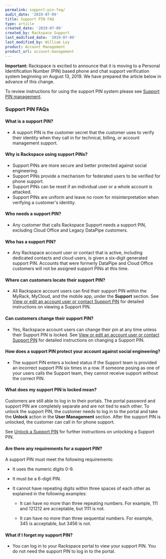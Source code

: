 ```yaml
---
permalink: support-pin-faq/
audit_date: '2019-07-09'
title: Support PIN FAQ
type: article
created_date: '2019-07-09'
created_by: Rackspace Support
last_modified_date: '2019-07-09'
last_modified_by: William Loy
product: Account Management
product_url: account-management
---
```


**Important:** Rackspace is excited to announce that it is moving to a Personal Identification Number (PIN) based phone and chat support verification system beginning on August 13, 2019. We have prepared the article below in advance of this change.

To review instructions for using the support PIN system please see [Support PIN management](/how-to/support-pin-management).


### Support PIN FAQs

#### What is a support PIN?

- A support PIN is the customer secret that the customer uses to verify their identity when they call in for technical, billing, or account management support.

#### Why is Rackspace using support PINs?

- Support PINs are more secure and better protected against social engineering.
- Support PINs provide a mechanism for federated users to be verified for phone support.
- Support PINs can be reset if an individual user or a whole account is attacked.
- Support PINs are uniform and leave no room for misinterpretation when verifying a customer's identity.

#### Who needs a support PIN?

- Any customer that calls Rackspace Support needs a support PIN, excluding Cloud Office and Legacy DataPipe customers.

#### Who has a support PIN?

- Any Rackspace account user or contact that is active, including dedicated contacts and cloud users, is given a six-digit generated support PIN. Accounts that were formerly DataPipe and Cloud Office customers will not be assigned support PINs at this time.

#### Where can customers locate their support PIN?

- All Rackspace account users can find their support PIN within the MyRack, MyCloud, and the mobile app, under the **Support** section. See [View or edit an account user or contact Support PIN](/how-to/support-pin-management/#view-or-edit-an-account-user-or-contact-support-pin) for detailed instructions on viewing a Support PIN.

#### Can customers change their support PIN?

- Yes, Rackspace account users can change their pin at any time unless their Support PIN is locked. See [View or edit an account user or contact Support PIN](/how-to/support-pin-management/#view-or-edit-an-account-user-or-contact-support-pin) for detailed instructions on changing a Support PIN.

#### How does a support PIN protect your account against social engineering?

- The support PIN enters a locked status if the Support team is provided an incorrect support PIN six times in a row. If someone posing as one of your users calls the Support team, they cannot receive support without the correct PIN.

#### What does my support PIN is locked mean?
Customers are still able to log in to their portals. The portal password and support PIN are completely separate and are not tied to each other. To unlock the support PIN, the customer needs to log in to the portal and take the **Unlock** action in the **User Management** section. After the support PIN is unlocked, the customer can call in for phone support.

See [Unlock a Support PIN](/how-to/support-pin-management/#unlock-a-support-pin) for further instructions on unlocking a Support PIN.

#### Are there any requirements for a support PIN?

A support PIN must meet the following requirements:

- It uses the numeric digits 0-9.	 

- It must be a 6-digit PIN.

- It cannot have repeating digits within three spaces of each other as explained in the following examples:	 

  - It can have no more than three repeating numbers. For example, 111 and 121212 are acceptable, but 1111 is not.

  - It can have no more than three sequential numbers. For example, 345 is acceptable, but 3456 is not.

#### What if I forget my support PIN?

 - You can log in to your Rackspace portal to view your support PIN. You do not need the support PIN to log in to the portal.
